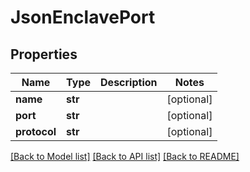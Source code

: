 # JsonEnclavePort


## Properties
Name | Type | Description | Notes
------------ | ------------- | ------------- | -------------
**name** | **str** |  | [optional] 
**port** | **str** |  | [optional] 
**protocol** | **str** |  | [optional] 

[[Back to Model list]](../README.md#documentation-for-models) [[Back to API list]](../README.md#documentation-for-api-endpoints) [[Back to README]](../README.md)


